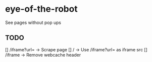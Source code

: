 # eye-of-the-robot
See pages without pop ups 

## TODO
[] /iframe?url=<url> -> Scrape page
[] / -> Use /iframe?url=<url> as iframe src
[] /iframe -> Remove webcache header